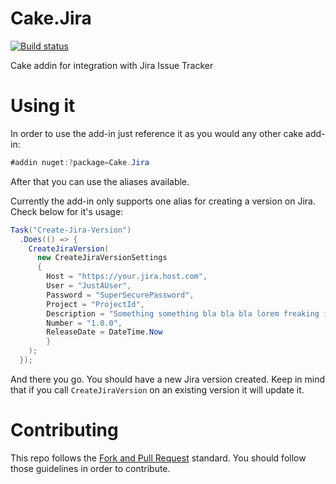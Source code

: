 # Cake.Jira

[![Build status](https://ci.appveyor.com/api/projects/status/od5piwwvn2nyfoet?svg=true)](https://ci.appveyor.com/project/Ninglin/cake-jira)

Cake addin for integration with Jira Issue Tracker

# Using it

In order to use the add-in just reference it as you would any other cake add-in:
```csharp
#addin nuget:?package=Cake.Jira
```
After that you can use the aliases available.

Currently the add-in only supports one alias for creating a version on Jira. Check below for it's usage:

```csharp
Task("Create-Jira-Version")
  .Does(() => {
    CreateJiraVersion(
      new CreateJiraVersionSettings
      {
        Host = "https://your.jira.host.com",
        User = "JustAUser",
        Password = "SuperSecurePassword",
        Project = "ProjectId",
        Description = "Something something bla bla bla lorem freaking ipsum",
        Number = "1.0.0",
        ReleaseDate = DateTime.Now
	    }
    );
  });
```

And there you go. You should have a new Jira version created. Keep in mind that if you call ```CreateJiraVersion``` on an existing version it will update it.

# Contributing

This repo follows the [Fork and Pull Request](https://gist.github.com/Chaser324/ce0505fbed06b947d962) standard. You should follow those guidelines in order to contribute.
